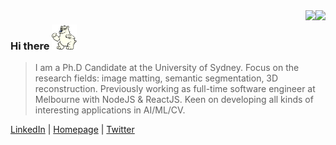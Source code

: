 <!-- 
 <img align="right" src="https://github-readme-stats.vercel.app/api?username=JizhiziLi&show_icons=true&icon_color=805AD5&text_color=718096&bg_color=ffffff&hide_title=true&hide_border=true&hide=contribs,issues" /> -->



<img align="right" src="https://github-readme-stats.vercel.app/api?username=JizhiziLi&show_icons=true&icon_color=805AD5&text_color=718096&bg_color=ffffff&hide=contribs,issues" />

<img align="right" src="https://github-readme-stats-taupe-two.vercel.app/api/wakatime?username=jizhizili&hide_title=true&hide_border=true&langs_count=5" />

### Hi there <img  src="src/49JA.gif" width="40" height="40"/>

<!-- 👋 -->

> I am a Ph.D Candidate at the University of Sydney. Focus on the research fields: image matting, semantic segmentation, 3D reconstruction. 
Previously working as full-time software engineer at Melbourne with NodeJS & ReactJS. Keen on developing all kinds of interesting applications in AI/ML/CV. 


<p align="left">
  <a href="https://www.linkedin.com/in/jizhizi-li-a49a3b101/">LinkedIn</a> |
  <a href="https://jizhizili.github.io/homepage/">Homepage</a> |
  <a href="">Twitter</a> 
</p>

<!-- <p align="left">📊 This week I have been working on ===>  </p> -->
